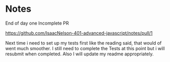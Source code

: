 # Notes

End of day one Incomplete PR

https://github.com/IsaacNelson-401-advanced-javascript/notes/pull/1

  Next time i need to set up my tests first like the reading said, that would of went much smoother. I still need to complete the Tests at this point but i will resubmit when completed. Also I will update my readme appropriately. 
